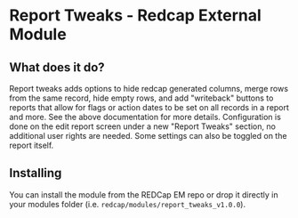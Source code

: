 # Report Tweaks - Redcap External Module

## What does it do?

Report tweaks adds options to hide redcap generated columns, merge rows from the same record, hide empty rows, and add "writeback" buttons to reports that allow for flags or action dates to be set on all records in a report and more. See the above documentation for more details. Configuration is done on the edit report screen under a new "Report Tweaks" section, no additional user rights are needed. Some settings can also be toggled on the report itself.

## Installing

You can install the module from the REDCap EM repo or drop it directly in your modules folder (i.e. `redcap/modules/report_tweaks_v1.0.0`).
